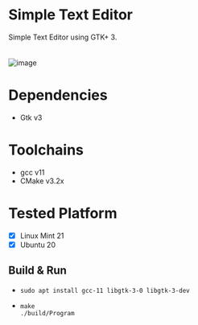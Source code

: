 # Simple Text Editor
Simple Text Editor using GTK+ 3. <br><br><br>
![image](https://github.com/rhysqi/Simple-Text-Editor/assets/93817895/ad474474-92fc-4f58-a549-b53efad5ad8f)


# Dependencies
- Gtk v3

# Toolchains
- gcc v11
- CMake v3.2x

# Tested Platform
- [x] Linux Mint 21
- [x] Ubuntu 20

## Build & Run
- ```
  sudo apt install gcc-11 libgtk-3-0 libgtk-3-dev
  ```
- ```
  make
  ./build/Program
